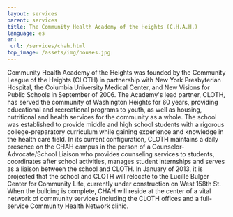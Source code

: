 ```yaml
---
layout: services
parent: services
title: The Community Health Academy of the Heights (C.H.A.H.)
language: es
en:
 url: /services/chah.html
top_image: /assets/img/houses.jpg
---
```


Community Health Academy of the Heights was founded by the 
Community League of the Heights (CLOTH) in partnership with New York 
Presbyterian Hospital, the Columbia University Medical Center, and New 
Visions for Public Schools in September of 2006. The Academy's lead 
partner, CLOTH, has served the community of Washington Heights for 60 
years, providing educational and recreational programs to youth, as well as 
housing, nutritional and health services for the community as a whole. The 
school was established to provide middle and high school students with a 
rigorous college-preparatory curriculum while gaining experience and 
knowledge in the health care field. In its current configuration, CLOTH 
maintains a daily presence on the CHAH campus in the person of a 
Counselor-Advocate/School Liaison who provides counseling services to 
students, coordinates after school activities, manages student internships 
and serves as a liaison between the school and CLOTH. In January of 2013, 
it is projected that the school and CLOTH will relocate to the Lucille 
Bulger Center for Community Life, currently under construction on West 158th 
St. When the building is complete, CHAH will reside at the center of a vital 
network of community services including the CLOTH offices and a full-service 
Community Health Network clinic.
